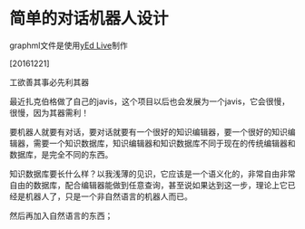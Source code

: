 

# 简单的对话机器人设计

graphml文件是使用[yEd Live](https://www.yworks.com/yed-live/)制作

[20161221]

工欲善其事必先利其器

最近扎克伯格做了自己的javis，这个项目以后也会发展为一个javis，它会很慢，很慢，因为其器需利！

要机器人就要有对话，要对话就要有一个很好的知识编辑器，要一个很好的知识编辑器，需要一个知识数据库，知识编辑器和知识数据库不同于现在的传统编辑器和数据库，是完全不同的东西。

知识数据库要长什么样？以我浅薄的见识，它应该是一个语义化的，非常自由非常自由的数据库，配合编辑器能做到任意查询，甚至说如果达到这一步，理论上它已经是机器人了，只是一个非自然语言的机器人而已。

然后再加入自然语言的东西；
